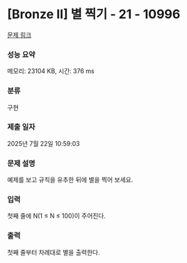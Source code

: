 # [Bronze II] 별 찍기 - 21 - 10996 

[문제 링크](https://www.acmicpc.net/problem/10996) 

### 성능 요약

메모리: 23104 KB, 시간: 376 ms

### 분류

구현

### 제출 일자

2025년 7월 22일 10:59:03

### 문제 설명

<p>예제를 보고 규칙을 유추한 뒤에 별을 찍어 보세요.</p>

### 입력 

 <p>첫째 줄에 N(1 ≤ N ≤ 100)이 주어진다.</p>

### 출력 

 <p>첫째 줄부터 차례대로 별을 출력한다.</p>

